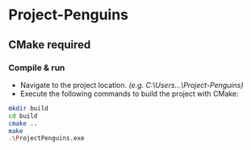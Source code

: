 # Project-Penguins

## **CMake required**
 
### Compile & run
- Navigate to the project location. *(e.g. C:\Users\...\Project-Penguins)*
- Execute the following commands to build the project with CMake:

```bash
mkdir build
cd build
cmake ..
make
.\ProjectPenguins.exe 
```
